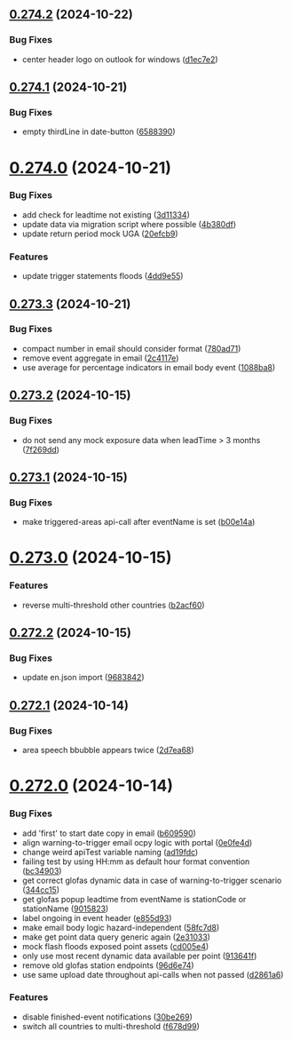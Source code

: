 ## [0.274.2](https://github.com/rodekruis/IBF-system/compare/v0.274.1...v0.274.2) (2024-10-22)


### Bug Fixes

* center header logo on outlook for windows ([d1ec7e2](https://github.com/rodekruis/IBF-system/commit/d1ec7e2ff15848cdf8629272b6d5f4c1d90985b8))



## [0.274.1](https://github.com/rodekruis/IBF-system/compare/v0.274.0...v0.274.1) (2024-10-21)


### Bug Fixes

* empty thirdLine in date-button ([6588390](https://github.com/rodekruis/IBF-system/commit/6588390de4a74044691371800550d9803627d8c4))



# [0.274.0](https://github.com/rodekruis/IBF-system/compare/v0.273.3...v0.274.0) (2024-10-21)


### Bug Fixes

* add check for leadtime not existing ([3d11334](https://github.com/rodekruis/IBF-system/commit/3d11334f0df53edd25362625b6bcc038e0636433))
* update data via migration script where possible ([4b380df](https://github.com/rodekruis/IBF-system/commit/4b380dfd6dae8261ca48d02cbf2cc4d6a69d00cd))
* update return period mock UGA ([20efcb9](https://github.com/rodekruis/IBF-system/commit/20efcb9effb7befde0a37c85136f4eb0459fa8ce))


### Features

* update trigger statements floods ([4dd9e55](https://github.com/rodekruis/IBF-system/commit/4dd9e558a155be15d7f51e29a0392ad3801e4010))



## [0.273.3](https://github.com/rodekruis/IBF-system/compare/v0.273.2...v0.273.3) (2024-10-21)


### Bug Fixes

* compact number in email should consider format ([780ad71](https://github.com/rodekruis/IBF-system/commit/780ad7155f3b76846b9e5234e884f18b36831b98))
* remove event aggregate in email ([2c4117e](https://github.com/rodekruis/IBF-system/commit/2c4117e7c0e02f95c5b93c6e86114b3f5d6faa48))
* use average for percentage indicators in email body event ([1088ba8](https://github.com/rodekruis/IBF-system/commit/1088ba8fcb0748c47ef61eeac1c6a3ac214aee05))



## [0.273.2](https://github.com/rodekruis/IBF-system/compare/v0.273.1...v0.273.2) (2024-10-15)


### Bug Fixes

* do not send any mock exposure data when leadTime > 3 months ([7f269dd](https://github.com/rodekruis/IBF-system/commit/7f269ddd508a21ca7031d33e8d3497adb6b42d76))



## [0.273.1](https://github.com/rodekruis/IBF-system/compare/v0.273.0...v0.273.1) (2024-10-15)


### Bug Fixes

* make triggered-areas api-call after eventName is set ([b00e14a](https://github.com/rodekruis/IBF-system/commit/b00e14ae80a414ec81324e4d49c0af7e10b45b0f))



# [0.273.0](https://github.com/rodekruis/IBF-system/compare/v0.272.2...v0.273.0) (2024-10-15)


### Features

* reverse multi-threshold other countries ([b2acf60](https://github.com/rodekruis/IBF-system/commit/b2acf601077c50c3949c6f2b39db3cf4fb4cea08))



## [0.272.2](https://github.com/rodekruis/IBF-system/compare/v0.272.1...v0.272.2) (2024-10-15)


### Bug Fixes

* update en.json import ([9683842](https://github.com/rodekruis/IBF-system/commit/9683842d5896a9a411dde02592aaddc24a63c337))



## [0.272.1](https://github.com/rodekruis/IBF-system/compare/v0.272.0...v0.272.1) (2024-10-14)


### Bug Fixes

* area speech bbubble appears twice ([2d7ea68](https://github.com/rodekruis/IBF-system/commit/2d7ea687017011c066e383561de5f010a07b3f34))



# [0.272.0](https://github.com/rodekruis/IBF-system/compare/v0.271.3...v0.272.0) (2024-10-14)


### Bug Fixes

* add 'first' to start date copy in email ([b609590](https://github.com/rodekruis/IBF-system/commit/b609590220c50c4e178024e2950b3880028ab339))
* align warning-to-trigger email ocpy logic with portal ([0e0fe4d](https://github.com/rodekruis/IBF-system/commit/0e0fe4d9776d540c7379c56272c8767684fbd808))
* change weird apiTest variable naming ([ad19fdc](https://github.com/rodekruis/IBF-system/commit/ad19fdc47e95fa1e90b00f3fb85d37e9becfecb8))
* failing test by using HH:mm as default hour format convention ([bc34903](https://github.com/rodekruis/IBF-system/commit/bc34903fe18c8896da99785fcc15292d20177cca))
* get correct glofas dynamic data in case of warning-to-trigger scenario ([344cc15](https://github.com/rodekruis/IBF-system/commit/344cc15fe2c3319c5aedadef00b0677306c3b581))
* get glofas popup leadtime from eventName is stationCode or stationName ([9015823](https://github.com/rodekruis/IBF-system/commit/90158233bcb71862d36f4028afa70d524fea8e0b))
* label ongoing in event header ([e855d93](https://github.com/rodekruis/IBF-system/commit/e855d93f2e396b1e3d7fe8917dc2d55ad5a5454a))
* make email body logic hazard-independent ([58fc7d8](https://github.com/rodekruis/IBF-system/commit/58fc7d8ed4e4640c306510b773eef3137722cb91))
* make get point data query generic again ([2e31033](https://github.com/rodekruis/IBF-system/commit/2e31033b633966e004fece44e4541992d032732a))
* mock flash floods exposed point assets ([cd005e4](https://github.com/rodekruis/IBF-system/commit/cd005e44ba2ceab153a0ac17a8cc4cc6d483df1f))
* only use most recent dynamic data available per point ([913641f](https://github.com/rodekruis/IBF-system/commit/913641fbef0649ed08a136a6ee4a232b2c16d0cd))
* remove old glofas station endpoints ([96d6e74](https://github.com/rodekruis/IBF-system/commit/96d6e74368fe01cba9cf71bfe65e19460c9878c1))
* use same upload date throughout api-calls when not passed ([d2861a6](https://github.com/rodekruis/IBF-system/commit/d2861a6d9186bb06f764579de84b8d06ff0a3795))


### Features

* disable finished-event notifications ([30be269](https://github.com/rodekruis/IBF-system/commit/30be2697bd9eec74d400d1c035f2a25879216a4b))
* switch all countries to multi-threshold ([f678d99](https://github.com/rodekruis/IBF-system/commit/f678d9921999a0b4c548b716f4e6367e197f6eeb))



